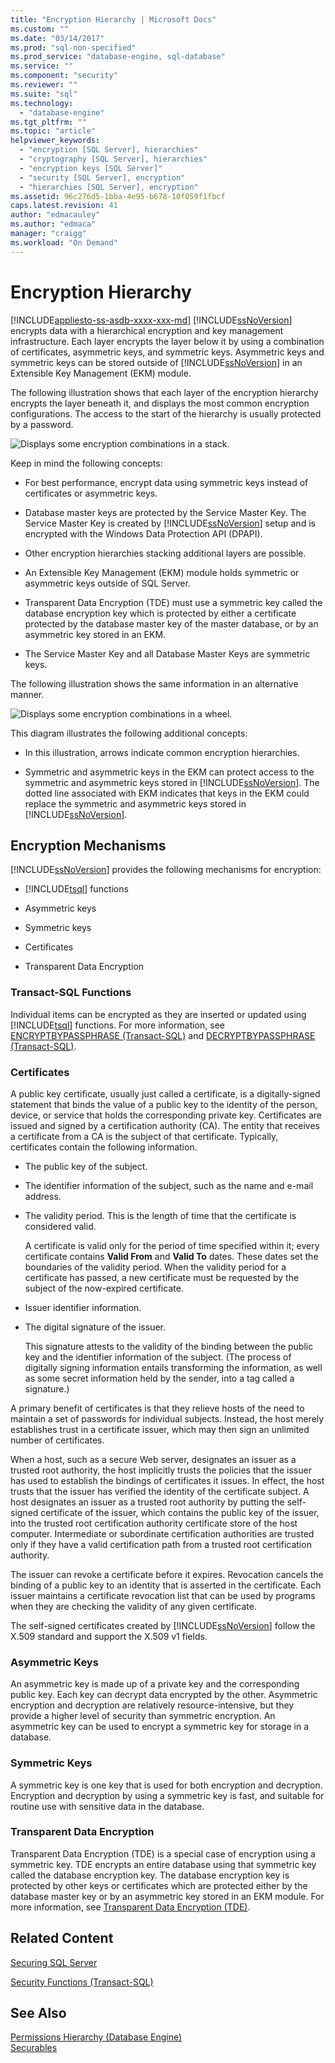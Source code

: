 ```yaml
---
title: "Encryption Hierarchy | Microsoft Docs"
ms.custom: ""
ms.date: "03/14/2017"
ms.prod: "sql-non-specified"
ms.prod_service: "database-engine, sql-database"
ms.service: ""
ms.component: "security"
ms.reviewer: ""
ms.suite: "sql"
ms.technology: 
  - "database-engine"
ms.tgt_pltfrm: ""
ms.topic: "article"
helpviewer_keywords: 
  - "encryption [SQL Server], hierarchies"
  - "cryptography [SQL Server], hierarchies"
  - "encryption keys [SQL Server]"
  - "security [SQL Server], encryption"
  - "hierarchies [SQL Server], encryption"
ms.assetid: 96c276d5-1bba-4e95-b678-10f059f1fbcf
caps.latest.revision: 41
author: "edmacauley"
ms.author: "edmaca"
manager: "craigg"
ms.workload: "On Demand"
---
```

# Encryption Hierarchy
[!INCLUDE[appliesto-ss-asdb-xxxx-xxx-md](../../../includes/appliesto-ss-asdb-xxxx-xxx-md.md)]
  [!INCLUDE[ssNoVersion](../../../includes/ssnoversion-md.md)] encrypts data with a hierarchical encryption and key management infrastructure. Each layer encrypts the layer below it by using a combination of certificates, asymmetric keys, and symmetric keys. Asymmetric keys and symmetric keys can be stored outside of [!INCLUDE[ssNoVersion](../../../includes/ssnoversion-md.md)] in an Extensible Key Management (EKM) module.  
  
 The following illustration shows that each layer of the encryption hierarchy encrypts the layer beneath it, and displays the most common encryption configurations. The access to the start of the hierarchy is usually protected by a password.  
  
 ![Displays some encryption combinations in a stack.](../../../relational-databases/security/encryption/media/encryption-hierarchy-stack.gif "Displays some encryption combinations in a stack.")  
  
 Keep in mind the following concepts:  
  
-   For best performance, encrypt data using symmetric keys instead of certificates or asymmetric keys.  
  
-   Database master keys are protected by the Service Master Key. The Service Master Key is created by [!INCLUDE[ssNoVersion](../../../includes/ssnoversion-md.md)] setup and is encrypted with the Windows Data Protection API (DPAPI).  
  
-   Other encryption hierarchies stacking additional layers are possible.  
  
-   An Extensible Key Management (EKM) module holds symmetric or asymmetric keys outside of SQL Server.  
  
-   Transparent Data Encryption (TDE) must use a symmetric key called the database encryption key which is protected by either a certificate protected by the database master key of the master database, or by an asymmetric key stored in an EKM.  
  
-   The Service Master Key and all Database Master Keys are symmetric keys.  
  
 The following illustration shows the same information in an alternative manner.  
  
 ![Displays some encryption combinations in a wheel.](../../../relational-databases/security/encryption/media/encryption-hierarchy-wheel.gif "Displays some encryption combinations in a wheel.")  
  
 This diagram illustrates the following additional concepts:  
  
-   In this illustration, arrows indicate common encryption hierarchies.  
  
-   Symmetric and asymmetric keys in the EKM can protect access to the symmetric and asymmetric keys stored in [!INCLUDE[ssNoVersion](../../../includes/ssnoversion-md.md)]. The dotted line associated with EKM indicates that keys in the EKM could replace the symmetric and asymmetric keys stored in [!INCLUDE[ssNoVersion](../../../includes/ssnoversion-md.md)].  
  
## Encryption Mechanisms  
 [!INCLUDE[ssNoVersion](../../../includes/ssnoversion-md.md)] provides the following mechanisms for encryption:  
  
-   [!INCLUDE[tsql](../../../includes/tsql-md.md)] functions  
  
-   Asymmetric keys  
  
-   Symmetric keys  
  
-   Certificates  
  
-   Transparent Data Encryption  
  
### Transact-SQL Functions  
 Individual items can be encrypted as they are inserted or updated using [!INCLUDE[tsql](../../../includes/tsql-md.md)] functions. For more information, see [ENCRYPTBYPASSPHRASE &#40;Transact-SQL&#41;](../../../t-sql/functions/encryptbypassphrase-transact-sql.md) and [DECRYPTBYPASSPHRASE &#40;Transact-SQL&#41;](../../../t-sql/functions/decryptbypassphrase-transact-sql.md).  
  
### Certificates  
 A public key certificate, usually just called a certificate, is a digitally-signed statement that binds the value of a public key to the identity of the person, device, or service that holds the corresponding private key. Certificates are issued and signed by a certification authority (CA). The entity that receives a certificate from a CA is the subject of that certificate. Typically, certificates contain the following information.  
  
-   The public key of the subject.  
  
-   The identifier information of the subject, such as the name and e-mail address.  
  
-   The validity period. This is the length of time that the certificate is considered valid.  
  
     A certificate is valid only for the period of time specified within it; every certificate contains **Valid From** and **Valid To** dates. These dates set the boundaries of the validity period. When the validity period for a certificate has passed, a new certificate must be requested by the subject of the now-expired certificate.  
  
-   Issuer identifier information.  
  
-   The digital signature of the issuer.  
  
     This signature attests to the validity of the binding between the public key and the identifier information of the subject. (The process of digitally signing information entails transforming the information, as well as some secret information held by the sender, into a tag called a signature.)  
  
 A primary benefit of certificates is that they relieve hosts of the need to maintain a set of passwords for individual subjects. Instead, the host merely establishes trust in a certificate issuer, which may then sign an unlimited number of certificates.  
  
 When a host, such as a secure Web server, designates an issuer as a trusted root authority, the host implicitly trusts the policies that the issuer has used to establish the bindings of certificates it issues. In effect, the host trusts that the issuer has verified the identity of the certificate subject. A host designates an issuer as a trusted root authority by putting the self-signed certificate of the issuer, which contains the public key of the issuer, into the trusted root certification authority certificate store of the host computer. Intermediate or subordinate certification authorities are trusted only if they have a valid certification path from a trusted root certification authority.  
  
 The issuer can revoke a certificate before it expires. Revocation cancels the binding of a public key to an identity that is asserted in the certificate. Each issuer maintains a certificate revocation list that can be used by programs when they are checking the validity of any given certificate.  
  
 The self-signed certificates created by [!INCLUDE[ssNoVersion](../../../includes/ssnoversion-md.md)] follow the X.509 standard and support the X.509 v1 fields.  
  
### Asymmetric Keys  
 An asymmetric key is made up of a private key and the corresponding public key. Each key can decrypt data encrypted by the other. Asymmetric encryption and decryption are relatively resource-intensive, but they provide a higher level of security than symmetric encryption. An asymmetric key can be used to encrypt a symmetric key for storage in a database.  
  
### Symmetric Keys  
 A symmetric key is one key that is used for both encryption and decryption. Encryption and decryption by using a symmetric key is fast, and suitable for routine use with sensitive data in the database.  
  
### Transparent Data Encryption  
 Transparent Data Encryption (TDE) is a special case of encryption using a symmetric key. TDE encrypts an entire database using that symmetric key called the database encryption key. The database encryption key is protected by other keys or certificates which are protected either by the database master key or by an asymmetric key stored in an EKM module. For more information, see [Transparent Data Encryption &#40;TDE&#41;](../../../relational-databases/security/encryption/transparent-data-encryption.md).  
  
## Related Content  
 [Securing SQL Server](../../../relational-databases/security/securing-sql-server.md)  
  
 [Security Functions &#40;Transact-SQL&#41;](../../../t-sql/functions/security-functions-transact-sql.md)  
  
## See Also  
 [Permissions Hierarchy &#40;Database Engine&#41;](../../../relational-databases/security/permissions-hierarchy-database-engine.md)   
 [Securables](../../../relational-databases/security/securables.md)  
  
  
